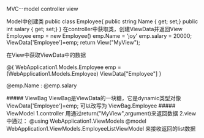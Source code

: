 MVC--model controller view

Model中创建类
    public class Employee{
        public string Name { get; set;}
        public int salary { get; set;}
    }
在controller中获取类，创建ViewData并返回View
Employee emp = new Employee()
emp.Name = 'joy'
emp.salary = 20000;
ViewData['Employee']=emp;
return View("MyView");

在View中获取ViewData中的数据
<div>
@{
    WebApplication1.Models.Employee emp = (WebApplication1.Models.Employee)
    ViewData["Employee"]
}
<p>@emp.Name : @emp.salary</p>
</div>
##### ViewBag
ViewBag是ViewData的一块糖，它是dynamic类型对像
ViewData['Employee']=emp; 可以改写为 ViewBag.Employee
##### ViewModel
1.controller 用通过return("MyView",argument)来返回数据
2.view中通过：
    @using WebApplication1.ViewModels
    @model WebApplication1.ViewModels.EmployeeListViewModel
    来接收返回的list数据

